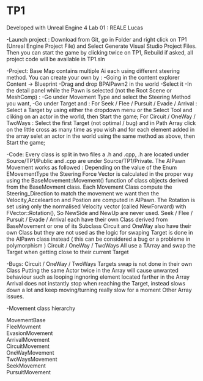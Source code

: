 # TP1

Developed with Unreal Engine 4
Lab 01 : REALE Lucas

-Launch project :
Download from Git, go in Folder and right click on TP1 (Unreal Engine Project File) and Select Generate Visual Studio Project Files.
Then you can start the game by clicking twice on TP1, Rebuild if asked, all project code will be available in TP1.sln

-Project:
Base Map contains multiple Ai each using different steering method.
You can create your own by :
	-Going in the content explorer Content -> Blueprint 
	-Drag and drop BPAIPawn2 in the world
	-Select it
	-In the detail panel while the Pawn is selected (not the Root Scene or MeshComp) :
		-Go under Movement Type and select the Steering Method you want,
		-Go under Target and :
			For Seek / Flee / Pursuit / Evade / Arrival : Select a Target by using either the dropdown menu or the Select Tool and cliking on an actor in the world, then Start the game;
			For Circuit / OneWay / TwoWays : Select the first Target (not optimal / bug) and in Path Array click on the little cross as many time as you wish and for each element added in the array selet an actor in the world using the same method as above, then Start the game;

-Code:
Every class is split in two files a .h and .cpp, .h are located under Source/TP1/Public and .cpp are under Source/TP1/Private.
The AIPawn Movement works as followed :
	Depending on the value of the Enum EMovementType the Steering Force Vector is calculated in the proper way using the BaseMovement::Movement() function of class objects derived from the BaseMovment class.
	Each Movement Class compute the Steering_Direction to match the movement we want then the Velocity,Acceleartion and Postion are computed in AIPawn.
	The Rotation is set using only the normalised Velocity vector (called NewForward) with FVector::Rotation(), So NewSide and NewUp are never used.
	Seek / Flee / Pursuit / Evade / Arrival each have their own Class derived from BaseMovement or one of its Subclass
	Circuit and OneWay also have their own Class but they are not used as the logic for swaping Target is done in the AIPawn class instead ( this can be considered a bug or a probleme in polymorphism )
	Circuit / OneWay / TwoWays All use a TArray and swap the Target when getting close to their current Target

-Bugs:
	Circuit / OneWay / TwoWays Targets swap is not done in their own Class
	Putting the same Actor twice in the Array will cause unwanted behaviour such as looping ingnoring element located farther in the Array
	Arrival does not instantly stop when reaching the Target, instead slows down a lot and keep moving/turning really slow for a moment
	Other Array issues.

-Movement class hierarchy

MovementBase  
	FleeMovment  
		EvasionMovement  
	ArrivalMovement  
		CircuitMovement  
		OneWayMovement  
		TwoWaysMovement  
	SeekMovement  
		PursuitMovement  
	